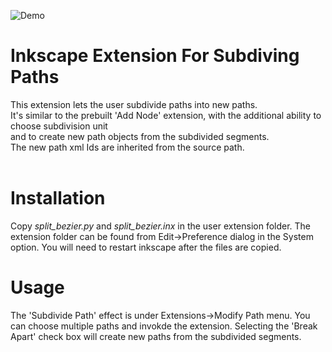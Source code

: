![Demo](https://github.com/Shriinivas/etc/blob/master/inkscapesubdivpath/illustrations/inkscape_subdivpaths_demo.gif)
# Inkscape Extension For Subdiving Paths<br>
This extension lets the user subdivide paths into new paths. <br>
It's similar to the prebuilt 'Add Node' extension, with the additional ability to choose subdivision unit <br>
and to create new path objects from the subdivided segments.<br>
The new path xml Ids are inherited from the source path.<br><br>

# Installation
Copy <i>split_bezier.py</i> and <i>split_bezier.inx</i> in the user extension folder. The extension folder can be found from Edit->Preference dialog in the System option. You will need to restart inkscape after the files are copied.<br>

# Usage
The 'Subdivide Path' effect is under Extensions->Modify Path menu. You can choose multiple paths and invokde the extension. Selecting the 'Break Apart' check box will create new paths from the subdivided segments. 
